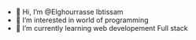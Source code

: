 - 👋 Hi, I’m @Elghourrasse Ibtissam
- 👀 I’m interested in world of programming
- 🌱 I’m currently learning web developement Full stack

<!---
Elghourrasse1999/Elghourrasse1999 is a ✨ special ✨ repository because its `README.md` (this file) appears on your GitHub profile.
You can click the Preview link to take a look at your changes.
--->
